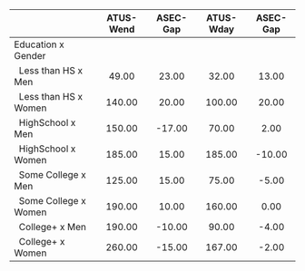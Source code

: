 
|                      |    ATUS-Wend |     ASEC-Gap |    ATUS-Wday |     ASEC-Gap |
| -------------------- | :----------: | :----------: | :----------: | :----------: |
| Education x Gender   |              |              |              |              |
| &nbsp;&nbsp;Less than HS x Men |        49.00 |        23.00 |        32.00 |        13.00 |
| &nbsp;&nbsp;Less than HS x Women |       140.00 |        20.00 |       100.00 |        20.00 |
| &nbsp;&nbsp;HighSchool x Men |       150.00 |       -17.00 |        70.00 |         2.00 |
| &nbsp;&nbsp;HighSchool x Women |       185.00 |        15.00 |       185.00 |       -10.00 |
| &nbsp;&nbsp;Some College x Men |       125.00 |        15.00 |        75.00 |        -5.00 |
| &nbsp;&nbsp;Some College x Women |       190.00 |        10.00 |       160.00 |         0.00 |
| &nbsp;&nbsp;College+ x Men |       190.00 |       -10.00 |        90.00 |        -4.00 |
| &nbsp;&nbsp;College+ x Women |       260.00 |       -15.00 |       167.00 |        -2.00 |


